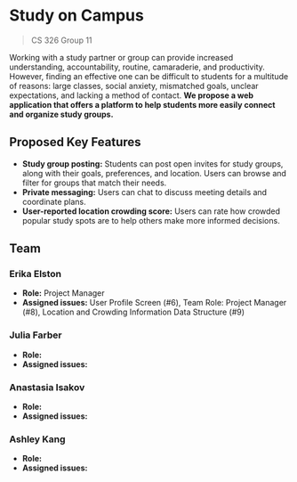 # Study on Campus
> CS 326 Group 11

Working with a study partner or group can provide increased understanding, accountability, routine, camaraderie, and productivity. However, finding an effective one can be difficult to students for a multitude of reasons: large classes, social anxiety, mismatched goals, unclear expectations, and lacking a method of contact. **We propose a web application that offers a platform to help students more easily connect and organize study groups.**

## Proposed Key Features
- **Study group posting:** Students can post open invites for study groups, along with their goals, preferences, and location. Users can browse and filter for groups that match their needs.
- **Private messaging:** Users can chat to discuss meeting details and coordinate plans.
- **User-reported location crowding score:** Users can rate how crowded popular study spots are to help others make more informed decisions.

## Team
### Erika Elston
- **Role:** Project Manager
- **Assigned issues:** User Profile Screen (#6), Team Role: Project Manager (#8), Location and Crowding Information Data Structure (#9)

### Julia Farber
- **Role:** 
- **Assigned issues:** 

### Anastasia Isakov
- **Role:** 
- **Assigned issues:** 

### Ashley Kang
- **Role:** 
- **Assigned issues:**
